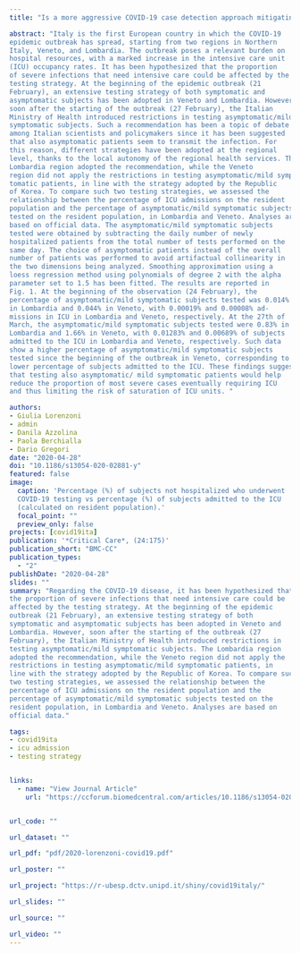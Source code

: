 ```yaml
---
title: "Is a more aggressive COVID-19 case detection approach mitigating the burden on ICUs? Some reflections from Italy"

abstract: "Italy is the first European country in which the COVID-19
epidemic outbreak has spread, starting from two regions in Northern
Italy, Veneto, and Lombardia. The outbreak poses a relevant burden on
hospital resources, with a marked increase in the intensive care unit
(ICU) occupancy rates. It has been hypothesized that the proportion
of severe infections that need intensive care could be affected by the
testing strategy. At the beginning of the epidemic outbreak (21
February), an extensive testing strategy of both symptomatic and
asymptomatic subjects has been adopted in Veneto and Lombardia. However,
soon after the starting of the outbreak (27 February), the Italian
Ministry of Health introduced restrictions in testing asymptomatic/mild
symptomatic subjects. Such a recommendation has been a topic of debate
among Italian scientists and policymakers since it has been suggested
that also asymptomatic patients seem to transmit the infection. For
this reason, different strategies have been adopted at the regional
level, thanks to the local autonomy of the regional health services. The
Lombardia region adopted the recommendation, while the Veneto
region did not apply the restrictions in testing asymptomatic/mild symp-
tomatic patients, in line with the strategy adopted by the Republic
of Korea. To compare such two testing strategies, we assessed the
relationship between the percentage of ICU admissions on the resident
population and the percentage of asymptomatic/mild symptomatic subjects
tested on the resident population, in Lombardia and Veneto. Analyses are
based on official data. The asymptomatic/mild symptomatic subjects
tested were obtained by subtracting the daily number of newly
hospitalized patients from the total number of tests performed on the
same day. The choice of asymptomatic patients instead of the overall
number of patients was performed to avoid artifactual collinearity in
the two dimensions being analyzed. Smoothing approximation using a
loess regression method using polynomials of degree 2 with the alpha
parameter set to 1.5 has been fitted. The results are reported in
Fig. 1. At the beginning of the observation (24 February), the
percentage of asymptomatic/mild symptomatic subjects tested was 0.014%
in Lombardia and 0.044% in Veneto, with 0.00019% and 0.00008% ad-
missions in ICU in Lombardia and Veneto, respectively. At the 27th of
March, the asymptomatic/mild symptomatic subjects tested were 0.83% in
Lombardia and 1.66% in Veneto, with 0.01283% and 0.00689% of subjects
admitted to the ICU in Lombardia and Veneto, respectively. Such data
show a higher percentage of asymptomatic/mild symptomatic subjects
tested since the beginning of the outbreak in Veneto, corresponding to a
lower percentage of subjects admitted to the ICU. These findings suggest
that testing also asymptomatic/ mild symptomatic patients would help
reduce the proportion of most severe cases eventually requiring ICU
and thus limiting the risk of saturation of ICU units. "

authors:
- Giulia Lorenzoni
- admin
- Danila Azzolina
- Paola Berchialla
- Dario Gregori
date: "2020-04-28"
doi: "10.1186/s13054-020-02881-y"
featured: false
image:
  caption: 'Percentage (%) of subjects not hospitalized who underwent
  COVID-19 testing vs percentage (%) of subjects admitted to the ICU
  (calculated on resident population).'
  focal_point: ""
  preview_only: false
projects: [covid19ita]
publication: '*Critical Care*, (24:175)'
publication_short: "BMC-CC"
publication_types:
  - "2"
publishDate: "2020-04-28"
slides: ""
summary: "Regarding the COVID-19 disease, it has been hypothesized that
the proportion of severe infections that need intensive care could be
affected by the testing strategy. At the beginning of the epidemic
outbreak (21 February), an extensive testing strategy of both
symptomatic and asymptomatic subjects has been adopted in Veneto and
Lombardia. However, soon after the starting of the outbreak (27
February), the Italian Ministry of Health introduced restrictions in
testing asymptomatic/mild symptomatic subjects. The Lombardia region
adopted the recommendation, while the Veneto region did not apply the
restrictions in testing asymptomatic/mild symptomatic patients, in
line with the strategy adopted by the Republic of Korea. To compare such
two testing strategies, we assessed the relationship between the
percentage of ICU admissions on the resident population and the
percentage of asymptomatic/mild symptomatic subjects tested on the
resident population, in Lombardia and Veneto. Analyses are based on
official data."

tags:
- covid19ita
- icu admission
- testing strategy


links:
  - name: "View Journal Article"
    url: "https://ccforum.biomedcentral.com/articles/10.1186/s13054-020-02881-y"


url_code: ""

url_dataset: ""

url_pdf: "pdf/2020-lorenzoni-covid19.pdf"

url_poster: ""

url_project: "https://r-ubesp.dctv.unipd.it/shiny/covid19italy/"

url_slides: ""

url_source: ""

url_video: ""
---
```


